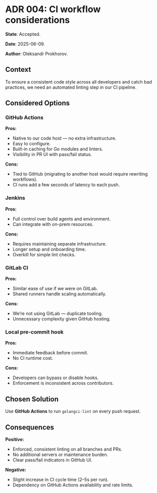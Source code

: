 # ADR 004: CI workflow considerations

**State**: Accepted.

**Date**: 2025-06-09.

**Author**: Oleksandr Prokhorov.

## Context

To ensure a consistent code style across all developers and catch bad practices, we need an automated linting step in our CI pipeline.

## Considered Options

### GitHub Actions
**Pros:**
- Native to our code host — no extra infrastructure.
- Easy to configure.
- Built-in caching for Go modules and linters.
- Visibility in PR UI with pass/fail status.

**Cons:**
- Tied to GitHub (migrating to another host would require rewriting workflows).
- CI runs add a few seconds of latency to each push.

### Jenkins
**Pros:**
- Full control over build agents and environment.
- Can integrate with on-prem resources.

**Cons:**
- Requires maintaining separate infrastructure.
- Longer setup and onboarding time.
- Overkill for simple lint checks.

### GitLab CI
**Pros:**
- Similar ease of use if we were on GitLab.
- Shared runners handle scaling automatically.

**Cons:**
- We’re not using GitLab — duplicate tooling.
- Unnecessary complexity given GitHub hosting.

### Local pre-commit hook
**Pros:**
- Immediate feedback before commit.
- No CI runtime cost.

**Cons:**
- Developers can bypass or disable hooks.
- Enforcement is inconsistent across contributors.

## Chosen Solution

Use **GitHub Actions** to run `golangci-lint` on every push request.

## Consequences

**Positive:**
- Enforced, consistent linting on all branches and PRs.
- No additional servers or maintenance burden.
- Clear pass/fail indicators in GitHub UI.

**Negative:**
- Slight increase in CI cycle time (2–5s per run).
- Dependency on GitHub Actions availability and rate limits.
